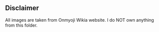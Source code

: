 ## Disclaimer

All images are taken from Onmyoji Wikia website. I do NOT own anything from this folder.
